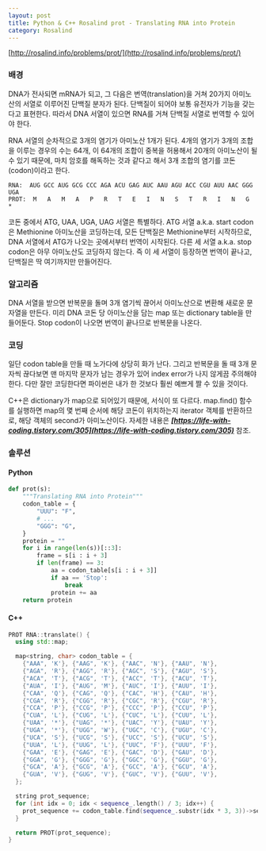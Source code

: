 ```yaml
---
layout: post
title: Python & C++ Rosalind prot - Translating RNA into Protein
category: Rosalind
---
```


[http://rosalind.info/problems/prot/](http://rosalind.info/problems/prot/)

### 배경

DNA가 전사되면 mRNA가 되고, 그 다음은 번역(translation)을 거쳐 20가지 아미노산의 서열로 이루어진 단백질 분자가 된다. 단백질이 되어야 보통 유전자가 기능을 갖는다고 표현한다. 따라서 DNA 서열이 있으면 RNA를 거쳐 단백질 서열로 번역할 수 있어야 한다.

RNA 서열의 순차적으로 3개의 염기가 아미노산 1개가 된다. 4개의 염기가 3개의 조합을 이루는 경우의 수는 64개, 이 64개의 조합이 중복을 허용해서 20개의 아미노산이 될 수 있기 때문에, 마치 암호를 해독하는 것과 같다고 해서 3개 조합의 염기를 코돈(codon)이라고 한다.

```
RNA:  AUG GCC AUG GCG CCC AGA ACU GAG AUC AAU AGU ACC CGU AUU AAC GGG UGA
PROT:  M   A   M   A   P   R   T   E   I   N   S   T   R   I   N   G   *
```

<!--description-->

코돈 중에서 ATG, UAA, UGA, UAG 서열은 특별하다. ATG 서열 a.k.a. start codon은 Methionine 아미노산을 코딩하는데, 모든 단백질은 Methionine부터 시작하므로, DNA 서열에서 ATG가 나오는 곳에서부터 번역이 시작된다. 다른 세 서열 a.k.a. stop codon은 아무 아미노산도 코딩하지 않는다. 즉 이 세 서열이 등장하면 번역이 끝나고, 단백질은 딱 여기까지만 만들어진다.

### 알고리즘

DNA 서열을 받으면 반복문을 돌며 3개 염기씩 끊어서 아미노산으로 변환해 새로운 문자열을 만든다. 미리 DNA 코돈 당 아미노산을 담는 map 또는 dictionary table을 만들어둔다. Stop codon이 나오면 번역이 끝나므로 반복문을 나온다.

### 코딩

일단 codon table을 만들 때 노가다에 상당히 화가 난다. 그리고 반복문을 돌 때 3개 문자씩 끊다보면 맨 마지막 문자가 남는 경우가 있어 index error가 나지 않게끔 주의해야 한다. 다만 잘만 코딩한다면 파이썬은 내가 한 것보다 훨씬 예쁘게 짤 수 있을 것이다.

C++은 dictionary가 map으로 되어있기 때문에, 서식이 또 다르다. map.find() 함수를 실행하면 map의 몇 번째 순서에 해당 코돈이 위치하는지 iterator 객체를 반환하므로, 해당 객체의 second가 아미노산이다. 자세한 내용은 ***[https://life-with-coding.tistory.com/305](https://life-with-coding.tistory.com/305)*** 참조.

### 솔루션

#### Python

```py
def prot(s):
    """Translating RNA into Protein"""
    codon_table = {
        "UUU": "F",
        # ...
        "GGG": "G",
    }
    protein = ""
    for i in range(len(s))[::3]:
        frame = s[i : i + 3]
        if len(frame) == 3:
            aa = codon_table[s[i : i + 3]]
            if aa == 'Stop':
                break
            protein += aa
    return protein
```

#### C++

```c++
PROT RNA::translate() {
  using std::map;

  map<string, char> codon_table = {
    {"AAA", 'K'}, {"AAG", 'K'}, {"AAC", 'N'}, {"AAU", 'N'},
    {"AGA", 'R'}, {"AGG", 'R'}, {"AGC", 'S'}, {"AGU", 'S'},
    {"ACA", 'T'}, {"ACG", 'T'}, {"ACC", 'T'}, {"ACU", 'T'},
    {"AUA", 'I'}, {"AUG", 'M'}, {"AUC", 'I'}, {"AUU", 'I'},
    {"CAA", 'Q'}, {"CAG", 'Q'}, {"CAC", 'H'}, {"CAU", 'H'},
    {"CGA", 'R'}, {"CGG", 'R'}, {"CGC", 'R'}, {"CGU", 'R'},
    {"CCA", 'P'}, {"CCG", 'P'}, {"CCC", 'P'}, {"CCU", 'P'},
    {"CUA", 'L'}, {"CUG", 'L'}, {"CUC", 'L'}, {"CUU", 'L'},
    {"UAA", '*'}, {"UAG", '*'}, {"UAC", 'Y'}, {"UAU", 'Y'},
    {"UGA", '*'}, {"UGG", 'W'}, {"UGC", 'C'}, {"UGU", 'C'},
    {"UCA", 'S'}, {"UCG", 'S'}, {"UCC", 'S'}, {"UCU", 'S'},
    {"UUA", 'L'}, {"UUG", 'L'}, {"UUC", 'F'}, {"UUU", 'F'},
    {"GAA", 'E'}, {"GAG", 'E'}, {"GAC", 'D'}, {"GAU", 'D'},
    {"GGA", 'G'}, {"GGG", 'G'}, {"GGC", 'G'}, {"GGU", 'G'},
    {"GCA", 'A'}, {"GCG", 'A'}, {"GCC", 'A'}, {"GCU", 'A'},
    {"GUA", 'V'}, {"GUG", 'V'}, {"GUC", 'V'}, {"GUU", 'V'},
  };

  string prot_sequence;
  for (int idx = 0; idx < sequence_.length() / 3; idx++) {
    prot_sequence += codon_table.find(sequence_.substr(idx * 3, 3))->second;
  }

  return PROT(prot_sequence);
}
```